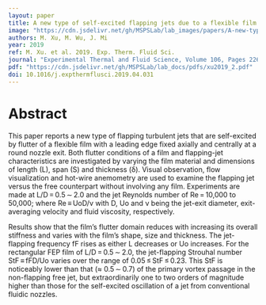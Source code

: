 ```yaml
---
layout: paper
title: A new type of self-excited flapping jets due to a flexible film at the nozzle exit
image: "https://cdn.jsdelivr.net/gh/MSPSLab/lab_images/papers/A-new-type-of-self-excited.png"
authors: M. Xu, M. Wu, J. Mi
year: 2019
ref: M. Xu. et al. 2019. Exp. Therm. Fluid Sci.
journal: "Experimental Thermal and Fluid Science, Volume 106, Pages 226-233, ISSN 0894-1777"
pdf: "https://cdn.jsdelivr.net/gh/MSPSLab/lab_docs/pdfs/xu2019_2.pdf"
doi: 10.1016/j.expthermflusci.2019.04.031
---
```


# Abstract


This paper reports a new type of flapping turbulent jets that are self-excited by flutter of a flexible film with a leading edge fixed axially and centrally at a round nozzle exit. Both flutter conditions of a film and flapping-jet characteristics are investigated by varying the film material and dimensions of length (L), span (S) and thickness (δ). Visual observation, flow visualization and hot-wire anemometry are used to examine the flapping jet versus the free counterpart without involving any film. Experiments are made at L/D = 0.5 ∼ 2.0 and the jet Reynolds number of Re = 10,000 to 50,000; where Re ≡ UoD/ν with D, Uo and ν being the jet-exit diameter, exit-averaging velocity and fluid viscosity, respectively.

Results show that the film’s flutter domain reduces with increasing its overall stiffness and varies with the film’s shape, size and thickness. The jet-flapping frequency fF rises as either L decreases or Uo increases. For the rectangular FEP film of L/D = 0.5 ∼ 2.0, the jet-flapping Strouhal number StF ≡ fFD/Uo varies over the range of 0.05 ≤ StF ≤ 0.23. This StF is noticeably lower than that (≈ 0.5 ∼ 0.7) of the primary vortex passage in the non-flapping free jet, but extraordinarily one to two orders of magnitude higher than those for the self-excited oscillation of a jet from conventional fluidic nozzles.
